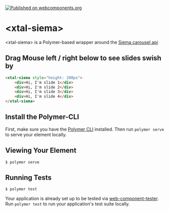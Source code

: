 [![Published on webcomponents.org](https://img.shields.io/badge/webcomponents.org-published-blue.svg)](https://www.webcomponents.org/element/bahrus/xtal-siema)

# \<xtal-siema\>

\<xtal-siema\> is a Polymer-based wrapper around the [Siema carousel api](https://pawelgrzybek.com/siema/)

## Drag Mouse left / right below to see slides swish by

<!--
```
<custom-element-demo>
  <template>
    <link rel="import" href="xtal-siema.html">
    <xtal-siema style="height: 200px">
            <div>Awesome Web Component Libraries not found on WebComponents.org (until now)</div>
            <div><a href="https://onsen.io/" target="_blank">Onsen UI</a></div>
            <div><a href="https://patternfly-webcomponents.github.io/components.html" target="_blank">Red Hat's PatternFly Components</a></div>
            <div><a href="http://blog.htmltreegrid.com/post/Best-WebComponents-DataGrid-DataTable.aspx" target="_blank">HTML TreeGrid</a></div>
            <div><a href="https://blogs.oracle.com/developers/announcing-oracle-jet-40-and-web-components" target="_blank">Oracle Jet</a></div>
            <div><a href="https://github.com/skatejs/sk-router" target="_blank">SkateJS Router</a></div>
            <div><a href="https://www.predix-ui.com/#/home" target="_blank">Predix Web Component Library</a></div>
            <div><a href="https://www.ampproject.org/docs/reference/components" target="_blank">AMP Web Components</a></div>
            <div><a href="https://github.com/x-tag" target="_blank">X-Tag web components</a></div>
            <div><a href="https://elix.org/" target="_blank">Elix</a></div>
            <div><a href="https://medium.com/@mikeal/ive-seen-the-future-it-s-full-of-html-2577246f2210" target="_blank">Mikeal's innovative web components</a></div>
    </xtal-siema>
  </template>
</custom-element-demo>
```
-->
```html
<xtal-siema style="height: 200px">
    <div>Hi, I'm slide 1</div>
    <div>Hi, I'm slide 2</div>
    <div>Hi, I'm slide 3</div>
    <div>Hi, I'm slide 4</div>
</xtal-siema>
``` 

## Install the Polymer-CLI

First, make sure you have the [Polymer CLI](https://www.npmjs.com/package/polymer-cli) installed. Then run `polymer serve` to serve your element locally.

## Viewing Your Element

```
$ polymer serve
```

## Running Tests

```
$ polymer test
```

Your application is already set up to be tested via [web-component-tester](https://github.com/Polymer/web-component-tester). Run `polymer test` to run your application's test suite locally.
